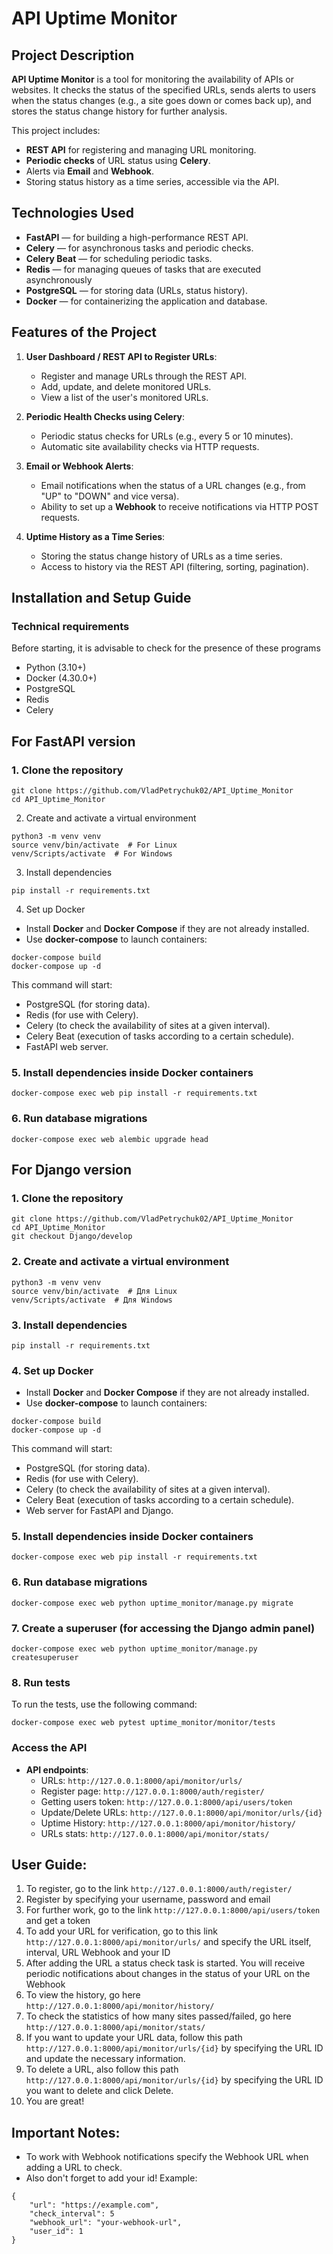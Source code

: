# API Uptime Monitor

## Project Description

**API Uptime Monitor** is a tool for monitoring the availability of APIs or websites. It checks the status of the specified URLs, sends alerts to users when the status changes (e.g., a site goes down or comes back up), and stores the status change history for further analysis.

This project includes:
- **REST API** for registering and managing URL monitoring.
- **Periodic checks** of URL status using **Celery**.
- Alerts via **Email** and **Webhook**.
- Storing status history as a time series, accessible via the API.

## Technologies Used

- **FastAPI** — for building a high-performance REST API.
- **Celery** — for asynchronous tasks and periodic checks.
- **Celery Beat** — for scheduling periodic tasks.
- **Redis** — for managing queues of tasks that are executed asynchronously
- **PostgreSQL** — for storing data (URLs, status history).
- **Docker** — for containerizing the application and database.

## Features of the Project

1. **User Dashboard / REST API to Register URLs**:
   - Register and manage URLs through the REST API.
   - Add, update, and delete monitored URLs.
   - View a list of the user's monitored URLs.

2. **Periodic Health Checks using Celery**:
   - Periodic status checks for URLs (e.g., every 5 or 10 minutes).
   - Automatic site availability checks via HTTP requests.

3. **Email or Webhook Alerts**:
   - Email notifications when the status of a URL changes (e.g., from "UP" to "DOWN" and vice versa).
   - Ability to set up a **Webhook** to receive notifications via HTTP POST requests.

4. **Uptime History as a Time Series**:
   - Storing the status change history of URLs as a time series.
   - Access to history via the REST API (filtering, sorting, pagination).

## Installation and Setup Guide

### Technical requirements
Before starting, it is advisable to check for the presence of these programs
- Python (3.10+)
- Docker (4.30.0+)
- PostgreSQL
- Redis
- Celery

## For FastAPI version

### 1. Clone the repository

```
git clone https://github.com/VladPetrychuk02/API_Uptime_Monitor
cd API_Uptime_Monitor
```
2. Create and activate a virtual environment
```
python3 -m venv venv
source venv/bin/activate  # For Linux
venv/Scripts/activate  # For Windows
```

3. Install dependencies
```
pip install -r requirements.txt
```

4. Set up Docker
- Install **Docker** and **Docker Compose** if they are not already installed.
- Use **docker-compose** to launch containers:
```
docker-compose build
docker-compose up -d
```

This command will start:
- PostgreSQL (for storing data).
- Redis (for use with Celery).
- Celery (to check the availability of sites at a given interval).
- Celery Beat (execution of tasks according to a certain schedule).
- FastAPI web server.

### 5. Install dependencies inside Docker containers
```
docker-compose exec web pip install -r requirements.txt
```

### 6. Run database migrations
```
docker-compose exec web alembic upgrade head
```

## For Django version

### 1. Clone the repository
```
git clone https://github.com/VladPetrychuk02/API_Uptime_Monitor
cd API_Uptime_Monitor
git checkout Django/develop
```

### 2. Create and activate a virtual environment
```
python3 -m venv venv
source venv/bin/activate  # Для Linux
venv/Scripts/activate  # Для Windows
```

### 3. Install dependencies
```
pip install -r requirements.txt
```

### 4. Set up Docker
- Install **Docker** and **Docker Compose** if they are not already installed.
- Use **docker-compose** to launch containers:
```
docker-compose build
docker-compose up -d
```

This command will start:
- PostgreSQL (for storing data).
- Redis (for use with Celery).
- Celery (to check the availability of sites at a given interval).
- Celery Beat (execution of tasks according to a certain schedule).
- Web server for FastAPI and Django.

### 5. Install dependencies inside Docker containers
```
docker-compose exec web pip install -r requirements.txt
```

### 6. Run database migrations
```
docker-compose exec web python uptime_monitor/manage.py migrate
```

### 7. Create a superuser (for accessing the Django admin panel)
```
docker-compose exec web python uptime_monitor/manage.py createsuperuser
```

### 8. Run tests
To run the tests, use the following command:
```
docker-compose exec web pytest uptime_monitor/monitor/tests
```

### Access the API

- **API endpoints**:
  - URLs: `http://127.0.0.1:8000/api/monitor/urls/`
  - Register page: `http://127.0.0.1:8000/auth/register/`
  - Getting users token: `http://127.0.0.1:8000/api/users/token`
  - Update/Delete URLs: `http://127.0.0.1:8000/api/monitor/urls/{id}`
  - Uptime History: `http://127.0.0.1:8000/api/monitor/history/`
  - URLs stats: `http://127.0.0.1:8000/api/monitor/stats/`

## User Guide:
1. To register, go to the link `http://127.0.0.1:8000/auth/register/`
2. Register by specifying your username, password and email
3. For further work, go to the link `http://127.0.0.1:8000/api/users/token` and get a token
4. To add your URL for verification, go to this link `http://127.0.0.1:8000/api/monitor/urls/` and specify the URL itself, interval, URL Webhook and your ID
5. After adding the URL a status check task is started. You will receive periodic notifications about changes in the status of your URL on the Webhook
6. To view the history, go here `http://127.0.0.1:8000/api/monitor/history/`
7. To check the statistics of how many sites passed/failed, go here `http://127.0.0.1:8000/api/monitor/stats/`
8. If you want to update your URL data, follow this path `http://127.0.0.1:8000/api/monitor/urls/{id}` by specifying the URL ID and update the necessary information.
9. To delete a URL, also follow this path `http://127.0.0.1:8000/api/monitor/urls/{id}` by specifying the URL ID you want to delete and click Delete.
10. You are great!

## Important Notes:
- To work with Webhook notifications specify the Webhook URL when adding a URL to check.
- Also don't forget to add your id!
Example:
```
{
    "url": "https://example.com",
    "check_interval": 5
    "webhook_url": "your-webhook-url",
    "user_id": 1
}
```
